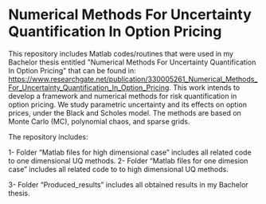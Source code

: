 # Numerical Methods For Uncertainty Quantification In Option Pricing


This repository includes Matlab codes/routines that were used in my Bachelor thesis entitled "Numerical Methods For Uncertainty Quantification In Option Pricing" that can be found in: https://www.researchgate.net/publication/330005261_Numerical_Methods_For_Uncertainty_Quantification_In_Option_Pricing. This work intends to develop a framework and numerical methods for risk quantification in option pricing. We study parametric  uncertainty and its effects on option prices, under the Black and Scholes model. The methods are based on Monte Carlo (MC), polynomial chaos, and sparse grids.

The repository includes:

1- Folder “Matlab files for high dimensional case” includes all related code to one dimensional UQ methods.
2- Folder “Matlab files for one dimesion case” includes all related code to to high dimensional UQ methods.

3- Folder “Produced_results” includes all obtained results in my Bachelor thesis.
